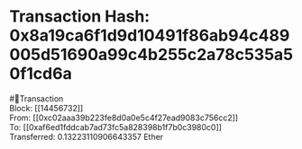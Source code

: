 
Transaction Hash: 0x8a19ca6f1d9d10491f86ab94c489005d51690a99c4b255c2a78c535a50f1cd6a
====================================================================================
  
#💸Transaction  
Block: [[14456732]]  
From: [[0xc02aaa39b223fe8d0a0e5c4f27ead9083c756cc2]]  
To: [[0xaf6ed1fddcab7ad73fc5a828398b1f7b0c3980c0]]  
Transferred: 0.13223110906643357 Ether